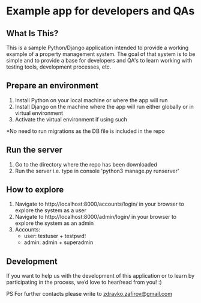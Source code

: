 Example app for developers and QAs
==============================

What Is This?
-------------

This is a sample Python/Django application intended to provide a working example of a property management system.
The goal of that system is to be simple and to provide a base for developers and QA's to learn working with testing tools, development processes, etc.


Prepare an environment
---------------

1. Install Python on your local machine or where the app will run
2. Install Django on the machine where the app will run either globally or in virtual environment
3. Activate the virtual environment if using such

*No need to run migrations as the DB file is included in the repo


Run the server
---------------

1. Go to the directory where the repo has been downloaded
2. Run the server i.e. type in console 'python3 manage.py runserver'

How to explore
---------------

1. Navigate to http://localhost:8000/accounts/login/ in your browser to explore the system as a user
2. Navigate to http://localhost:8000/admin/login/ in your browser to explore the system as an admin
3. Accounts:
   - user: testuser + testpwd!
   - admin: admin + superadmin


Development
-----------

If you want to help us with the development of this application or to learn by participating in the process, we’d love to hear/read from you! :) 

PS For further contacts please write to zdravko.zafirov@gmail.com
